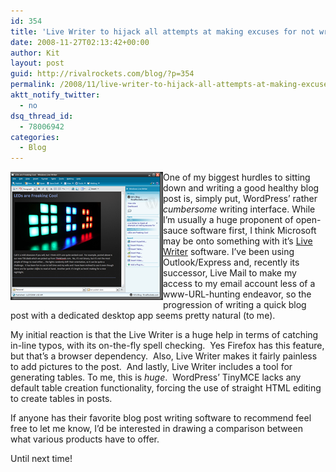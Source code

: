 ```yaml
---
id: 354
title: 'Live Writer to hijack all attempts at making excuses for not writing a blog post&#8230;'
date: 2008-11-27T02:13:42+00:00
author: Kit
layout: post
guid: http://rivalrockets.com/blog/?p=354
permalink: /2008/11/live-writer-to-hijack-all-attempts-at-making-excuses-for-not-writing-a-blog-post/
aktt_notify_twitter:
  - no
dsq_thread_id:
  - 78006942
categories:
  - Blog
---
```

[<img style="border-right: 0px; border-top: 0px; border-left: 0px; border-bottom: 0px" height="205" alt="live_writer" src="/content/2008/11/live-writer-thumb.png" width="244" align="left" border="0" />](/content/2008/11/live-writer1.png)One of my biggest hurdles to sitting down and writing a good healthy blog post is, simply put, WordPress&#8217; rather _cumbersome_ writing interface. While I&#8217;m usually a huge proponent of open-sauce software first, I think Microsoft may be onto something with it&#8217;s <a href="http://get.live.com/writer/overview" target="_blank">Live Writer</a> software. I&#8217;ve been using Outlook/Express and, recently its successor, Live Mail to make my access to my email account less of a www-URL-hunting endeavor, so the progression of writing a quick blog post with a dedicated desktop app seems pretty natural (to me).

My initial reaction is that the Live Writer is a huge help in terms of catching in-line typos, with its on-the-fly spell checking.&#160; Yes Firefox has this feature, but that&#8217;s a browser dependency.&#160; Also, Live Writer makes it fairly painless to add pictures to the post.&#160; And lastly, Live Writer includes a tool for generating tables. To me, this is _huge_.&#160; WordPress&#8217; TinyMCE lacks any default table creation functionality, forcing the use of straight HTML editing to create tables in posts.

If anyone has their favorite blog post writing software to recommend feel free to let me know, I&#8217;d be interested in drawing a comparison between what various products have to offer.

Until next time!
